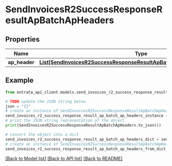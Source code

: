 # SendInvoicesR2SuccessResponseResultApBatchApHeaders


## Properties

Name | Type | Description | Notes
------------ | ------------- | ------------- | -------------
**ap_header** | [**List[SendInvoicesR2SuccessResponseResultApBatchApHeadersApHeaderInner]**](SendInvoicesR2SuccessResponseResultApBatchApHeadersApHeaderInner.md) |  | [optional] 

## Example

```python
from entrata_api_client.models.send_invoices_r2_success_response_result_ap_batch_ap_headers import SendInvoicesR2SuccessResponseResultApBatchApHeaders

# TODO update the JSON string below
json = "{}"
# create an instance of SendInvoicesR2SuccessResponseResultApBatchApHeaders from a JSON string
send_invoices_r2_success_response_result_ap_batch_ap_headers_instance = SendInvoicesR2SuccessResponseResultApBatchApHeaders.from_json(json)
# print the JSON string representation of the object
print(SendInvoicesR2SuccessResponseResultApBatchApHeaders.to_json())

# convert the object into a dict
send_invoices_r2_success_response_result_ap_batch_ap_headers_dict = send_invoices_r2_success_response_result_ap_batch_ap_headers_instance.to_dict()
# create an instance of SendInvoicesR2SuccessResponseResultApBatchApHeaders from a dict
send_invoices_r2_success_response_result_ap_batch_ap_headers_from_dict = SendInvoicesR2SuccessResponseResultApBatchApHeaders.from_dict(send_invoices_r2_success_response_result_ap_batch_ap_headers_dict)
```
[[Back to Model list]](../README.md#documentation-for-models) [[Back to API list]](../README.md#documentation-for-api-endpoints) [[Back to README]](../README.md)


